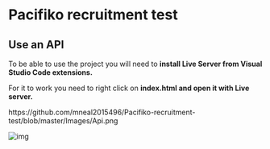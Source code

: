 <h1>Pacifiko recruitment test</h1>
<h2>Use an API</h2>
<p>To be able to use the project you will need to  <strong>install Live Server from Visual Studio Code extensions.</strong></p>
<p>For it to work you need to right click on <strong>index.html and open it with Live server.</strong></p>
https://github.com/mneal2015496/Pacifiko-recruitment-test/blob/master/Images/Api.png

![img](https://raw.githubusercontent.com/Pacifiko-recruitment-test/blob/master/Images/Api.png)
